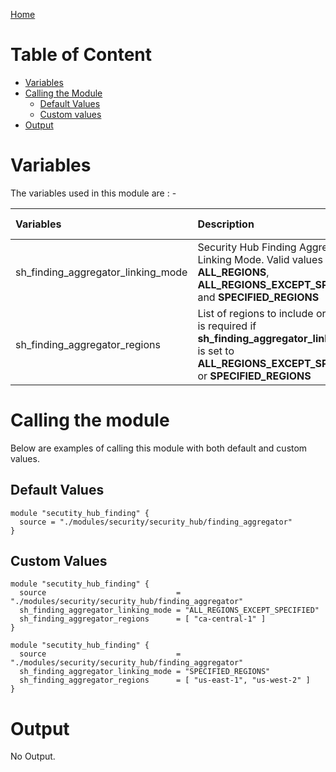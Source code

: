 [Home](../../../../README.md)

# Table of Content

- [Variables](#variables)
- [Calling the Module](#calling-the-module)
    - [Default Values](#default-values)
    - [Custom values](#custom-values)
- [Output](#output)

# Variables

The variables used in this module are : -

| Variables | Description | Type | Required | Default Values |
|:----------|:------------|:----:|:--------:|:--------------:|
| sh_finding_aggregator_linking_mode | Security Hub Finding Aggregator Linking Mode. Valid values are **ALL_REGIONS**, **ALL_REGIONS_EXCEPT_SPECIFIED** and **SPECIFIED_REGIONS** | String | No | **ALL_REGIONS** |
| sh_finding_aggregator_regions | List of regions to include or exclude. It is required if **sh_finding_aggregator_linking_mode** is set to **ALL_REGIONS_EXCEPT_SPECIFIED** or **SPECIFIED_REGIONS** | String | No | **null** |

# Calling the module

Below are examples of calling this module with both default and custom values.

## Default Values

```
module "secutity_hub_finding" {
  source = "./modules/security/security_hub/finding_aggregator"
}
```

## Custom Values

```
module "secutity_hub_finding" {
  source                             = "./modules/security/security_hub/finding_aggregator"
  sh_finding_aggregator_linking_mode = "ALL_REGIONS_EXCEPT_SPECIFIED"
  sh_finding_aggregator_regions      = [ "ca-central-1" ]
}

module "secutity_hub_finding" {
  source                             = "./modules/security/security_hub/finding_aggregator"
  sh_finding_aggregator_linking_mode = "SPECIFIED_REGIONS"
  sh_finding_aggregator_regions      = [ "us-east-1", "us-west-2" ]
}
```

# Output

No Output.